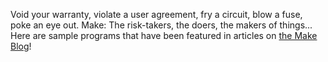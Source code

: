 Void your warranty, violate a user agreement, fry a circuit, blow a fuse, poke an eye out. Make: The risk-takers, the doers, the makers of things... Here are sample programs that have been featured in articles on [the Make Blog](http://blog.makezine.com)!